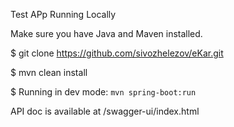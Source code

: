 Test APp
Running Locally

Make sure you have Java and Maven installed.


$ git clone https://github.com/sivozhelezov/eKar.git

$ mvn clean install

$ Running in dev mode: `mvn spring-boot:run`


API doc is available at /swagger-ui/index.html
